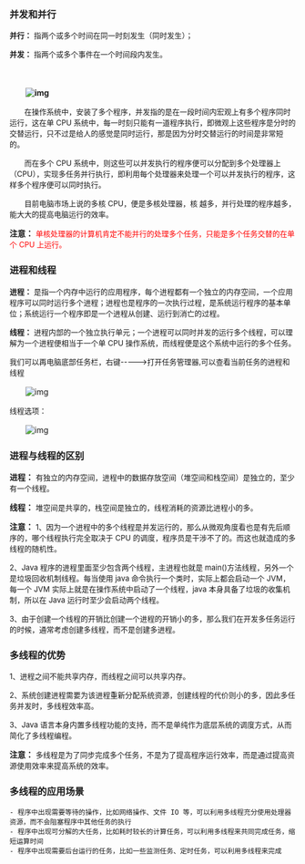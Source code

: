 ### 并发和并行
<font size="2">**并行：** 指两个或多个时间在同一时刻发生（同时发生）；</font>

<font size="2">**并发：** 指两个或多个事件在一个时间段内发生。</font>

　　

　　**![img](https://images2015.cnblogs.com/blog/1120165/201705/1120165-20170520190715010-1163696987.png)**

<font size="2">&ensp;&ensp;&ensp;&ensp;在操作系统中，安装了多个程序，并发指的是在一段时间内宏观上有多个程序同时运行，这在单 CPU 系统中，每一时刻只能有一道程序执行，即微观上这些程序是分时的交替运行，只不过是给人的感觉是同时运行，那是因为分时交替运行的时间是非常短的。</font>

<font size="2">&ensp;&ensp;&ensp;&ensp;而在多个 CPU 系统中，则这些可以并发执行的程序便可以分配到多个处理器上（CPU），实现多任务并行执行，即利用每个处理器来处理一个可以并发执行的程序，这样多个程序便可以同时执行。</font>

<font size="2">&ensp;&ensp;&ensp;&ensp;目前电脑市场上说的多核 CPU，便是多核处理器，核 越多，并行处理的程序越多，能大大的提高电脑运行的效率。 
</font>

**注意：** <font size="2" color ="red">单核处理器的计算机肯定不能并行的处理多个任务，只能是多个任务交替的在单个 CPU 上运行。
</font>



### 进程和线程
<font size="2">**进程：** 是指一个内存中运行的应用程序，每个进程都有一个独立的内存空间，一个应用程序可以同时运行多个进程；进程也是程序的一次执行过程，是系统运行程序的基本单位；系统运行一个程序即是一个进程从创建、运行到消亡的过程。</font>

<font size="2">**线程：** 进程内部的一个独立执行单元；一个进程可以同时并发的运行多个线程，可以理解为一个进程便相当于一个单 CPU 操作系统，而线程便是这个系统中运行的多个任务。</font>

<font size="2">我们可以再电脑底部任务栏，右键----->打开任务管理器,可以查看当前任务的进程和线程</font>

　　![img](https://images2015.cnblogs.com/blog/1120165/201705/1120165-20170520193239291-164578694.png)

 

<font size="2">线程选项：</font>

　　![img](https://images2015.cnblogs.com/blog/1120165/201705/1120165-20170520193500322-1333917323.png)

### 进程与线程的区别

**进程：** <font size="2">有独立的内存空间，进程中的数据存放空间（堆空间和栈空间）是独立的，至少有一个线程。</font>

**线程：** <font size="2">堆空间是共享的，栈空间是独立的，线程消耗的资源比进程小的多。</font>

 

**注意：**
<font size="2">1、因为一个进程中的多个线程是并发运行的，那么从微观角度看也是有先后顺序的，哪个线程执行完全取决于 CPU 的调度，程序员是干涉不了的。而这也就造成的多线程的随机性。</font>

<font size="2">2、Java 程序的进程里面至少包含两个线程，主进程也就是 main()方法线程，另外一个是垃圾回收机制线程。每当使用 java  命令执行一个类时，实际上都会启动一个 JVM，每一个 JVM 实际上就是在操作系统中启动了一个线程，java 本身具备了垃圾的收集机制，所以在  Java 运行时至少会启动两个线程。</font>

<font size="2">3、由于创建一个线程的开销比创建一个进程的开销小的多，那么我们在开发多任务运行的时候，通常考虑创建多线程，而不是创建多进程。</font>

### 多线程的优势

 <font size="2">1、进程之间不能共享内存，而线程之间可以共享内存。</font>

 <font size="2">2、系统创建进程需要为该进程重新分配系统资源，创建线程的代价则小的多，因此多任务并发时，多线程效率高。</font>

 <font size="2">3、Java 语言本身内置多线程功能的支持，而不是单纯作为底层系统的调度方式，从而简化了多线程编程。
</font>

**注意：** <font size="2">多线程是为了同步完成多个任务，不是为了提高程序运行效率，而是通过提高资源使用效率来提高系统的效率。</font>

### 多线程的应用场景
```
- 程序中出现需要等待的操作，比如网络操作、文件 IO 等，可以利用多线程充分使用处理器资源，而不会阻塞程序中其他任务的执行
- 程序中出现可分解的大任务，比如耗时较长的计算任务，可以利用多线程来共同完成任务，缩短运算时间
- 程序中出现需要后台运行的任务，比如一些监测任务、定时任务，可以利用多线程来完成
```

